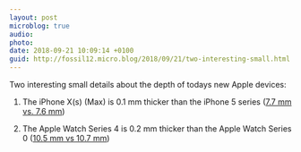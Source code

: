 ```yaml
---
layout: post
microblog: true
audio: 
photo: 
date: 2018-09-21 10:09:14 +0100
guid: http://fossil12.micro.blog/2018/09/21/two-interesting-small.html
---
```

Two interesting small details about the depth of todays new Apple devices:

1. The iPhone X(s) (Max) is 0.1 mm thicker than the iPhone 5 series ([7.7 mm vs. 7.6 mm](https://daringfireball.net/2018/09/the_iphones_xs)) 

2. The Apple Watch Series 4 is 0.2 mm thicker than the Apple Watch Series 0 ([10.5 mm vs 10.7 mm](https://mjtsai.com/blog/2018/09/19/apple-watch-series-4/))
